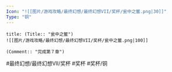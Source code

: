 ```yaml
---
Icon: "![[图片/游戏攻略/最终幻想/最终幻想VII/奖杯/瓮中之鳖.png|30]]"
Type: "铜"
---
```

```ad-common-bronze-trophy
title: (Title:: "瓮中之鳖")
![[图片/游戏攻略/最终幻想/最终幻想VII/奖杯/瓮中之鳖.png|100]]

(Comment:: "完成第７章")
```

#最终幻想/最终幻想VII/奖杯 #奖杯 #奖杯/铜
